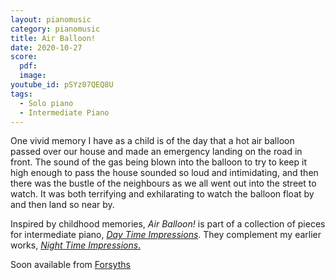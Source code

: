 ```yaml
---
layout: pianomusic
category: pianomusic
title: Air Balloon!
date: 2020-10-27
score:
  pdf: 
  image: 
youtube_id: pSYz07QEQ8U
tags:
  - Solo piano
  - Intermediate Piano
---
```


One vivid memory I have as a child is of the day that a hot air balloon passed over our house and made an emergency landing on the road in front. The sound of the gas being blown into the balloon to try to keep it high enough to pass the house sounded so loud and intimidating, and then there was the bustle of the neighbours as we all went out into the street to watch. It was both terrifying and exhilarating to watch the balloon float by and then land so near by.


Inspired by childhood memories, *Air Balloon!* is part of a collection of pieces for intermediate piano, [*Day Time Impressions*](https://www.bakertunes.com/pianomusic/day-time-impressions). They complement my earlier works, [*Night Time Impressions*.](https://www.bakertunes.com/pianomusic/night-time-impressions/)

Soon available from [Forsyths](https://www.forsyths.co.uk/)